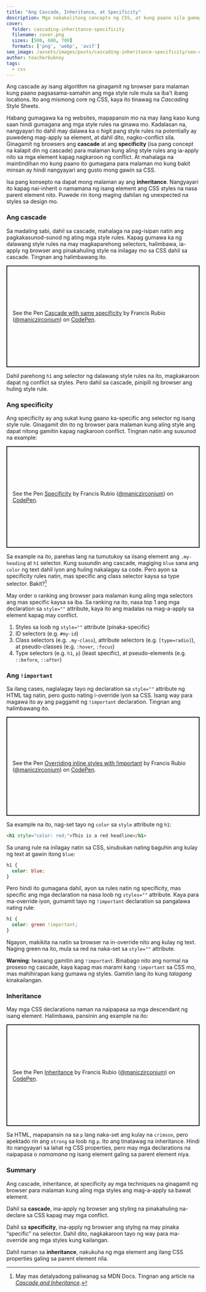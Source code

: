 ```yaml
---
title: "Ang Cascade, Inheritance, at Specificity"
description: Mga nakakalitong concepts ng CSS, at kung paano sila gumagana.
cover:
  folder: cascading-inheritance-specificity
  filename: cover.png
  sizes: [500, 600, 700]
  formats: ['png', 'webp', 'avif']
seo_image: /assets/images/posts/cascading-inheritance-specificity/seo-cover.png
author: teacherbuknoy
tags:
  - css
---
```

Ang cascade ay isang algorithm na ginagamit ng browser para malaman kung paano pagsasama-samahin ang mga style rule mula sa iba't ibang locations. Ito ang mismong core ng CSS, kaya ito tinawag na *Cascading* Style Sheets.

Habang gumagawa ka ng websites, mapapansin mo na may ilang kaso kung saan hindi gumagana ang mga style rules na ginawa mo. Kadalasan na, nangyayari ito dahil may dalawa ka o higit pang style rules na potentially ay puwedeng mag-apply sa element, at dahil dito, nagko-conflict sila. Ginagamit ng browsers ang <b>cascade</b> at ang <b>specificity</b> (isa pang concept na kalapit din ng cascade) para malaman kung aling style rules ang ia-apply nito sa mga element kapag nagkaroon ng conflict. At mahalaga na maintindihan mo kung paano ito gumagana para malaman mo kung bakit minsan ay hindi nangyayari ang gusto mong gawin sa CSS.

Isa pang konsepto na dapat mong malaman ay ang <b>inheritance</b>. Nangyayari ito kapag nai-inherit o namamana ng isang element ang CSS styles na nasa parent element nito. Puwede rin itong maging dahilan ng unexpected na styles sa design mo.

### Ang cascade

Sa madaling sabi, dahil sa cascade, mahalaga na pag-isipan natin ang pagkakasunod-sunod ng ating mga style rules. Kapag gumawa ka ng dalawang style rules na may magkaparehong selectors, halimbawa, ia-apply ng browser ang pinakahuling style na inilagay mo sa CSS dahil sa cascade. Tingnan ang halimbawang ito.

<p class="codepen" data-height="265" data-theme-id="light" data-default-tab="css,result" data-user="maniczirconium" data-slug-hash="bGpOeZy" style="height: 265px; box-sizing: border-box; display: flex; align-items: center; justify-content: center; border: 2px solid; margin: 1em 0; padding: 1em;" data-pen-title="Cascade with same specificity">
  <span>See the Pen <a href="https://codepen.io/maniczirconium/pen/bGpOeZy">
  Cascade with same specificity</a> by Francis Rubio (<a href="https://codepen.io/maniczirconium">@maniczirconium</a>)
  on <a href="https://codepen.io">CodePen</a>.</span>
</p>
<script async src="https://static.codepen.io/assets/embed/ei.js"></script>

Dahil parehong `h1` ang selector ng dalawang style rules na ito, magkakaroon dapat ng conflict sa styles. Pero dahil sa cascade, pinipili ng browser ang huling style rule.

### Ang specificity
Ang specificity ay ang sukat kung gaano ka-specific ang selector ng isang style rule. Ginagamit din ito ng browser para malaman kung aling style ang dapat nitong gamitin kapag nagkaroon conflict. Tingnan natin ang susunod na example:

<p class="codepen" data-height="265" data-theme-id="light" data-default-tab="css,result" data-user="maniczirconium" data-slug-hash="dyMwpbe" style="height: 265px; box-sizing: border-box; display: flex; align-items: center; justify-content: center; border: 2px solid; margin: 1em 0; padding: 1em;" data-pen-title="Specificity">
  <span>See the Pen <a href="https://codepen.io/maniczirconium/pen/dyMwpbe">
  Specificity</a> by Francis Rubio (<a href="https://codepen.io/maniczirconium">@maniczirconium</a>)
  on <a href="https://codepen.io">CodePen</a>.</span>
</p>

Sa example na ito, parehas lang na tumutukoy sa iisang element ang `.my-heading` at `h1` selector. Kung susundin ang cascade, magiging `blue` sana ang `color` ng text dahil iyon ang huling nakalagay sa code. Pero ayon sa specificity rules natin, mas specific ang class selector kaysa sa type selector. Bakit?[^1]

[^1]: May mas detalyadong paliwanag sa MDN Docs. Tingnan ang article na <a href="https://developer.mozilla.org/en-US/docs/Learn/CSS/Building_blocks/Cascade_and_inheritance" hreflang="en-US"><cite lang="en-US">Cascade and Inheritance</cite></a>.

May order o ranking ang browser para malaman kung aling mga selectors ang mas specific kaysa sa iba. Sa ranking na ito, nasa top 1 ang mga declaration sa `style=""` attribute, kaya ito ang madalas na mag-a-apply sa element kapag may conflict.

1. Styles sa loob ng `style=""` attribute (pinaka-specific)
2. ID selectors (e.g. `#my-id`)
3. Class selectors (e.g. `.my-class`), attribute selectors (e.g. `[type=radio]`), at pseudo-classes (e.g. `:hover`, `:focus`)
4. Type selectors (e.g. `h1`, `p`) (least specific), at pseudo-elements (e.g. `::before`, `::after`)

### Ang `!important`
Sa ilang cases, naglalagay tayo ng declaration sa `style=""` attribute ng HTML tag natin, pero gusto nating i-override iyon sa CSS. Isang way para magawa ito ay ang paggamit ng `!important` declaration. Tingnan ang halimbawang ito.

<p class="codepen" data-height="258" data-theme-id="light" data-default-tab="css,result" data-user="maniczirconium" data-slug-hash="rNePWyK" style="height: 258px; box-sizing: border-box; display: flex; align-items: center; justify-content: center; border: 2px solid; margin: 1em 0; padding: 1em;" data-pen-title="Overriding inline styles with !important">
  <span>See the Pen <a href="https://codepen.io/maniczirconium/pen/rNePWyK">
  Overriding inline styles with !important</a> by Francis Rubio (<a href="https://codepen.io/maniczirconium">@maniczirconium</a>)
  on <a href="https://codepen.io">CodePen</a>.</span>
</p>

Sa example na ito, nag-set tayo ng `color` sa `style` attribute ng `h1`:

```html
<h1 style="color: red;">This is a red headline</h1>
```

Sa unang rule na inilagay natin sa CSS, sinubukan nating baguhin ang kulay ng text at gawin itong `blue`:

```css
h1 {
  color: blue;
}
```

Pero hindi ito gumagana dahil, ayon sa rules natin ng specificity, mas specific ang mga declaration na nasa loob ng `styles=""` attribute. Kaya para ma-override iyon, gumamit tayo ng `!important` declaration sa pangalawa nating rule:

```css
h1 {
  color: green !important;
}
```

Ngayon, makikita na natin sa browser na in-override nito ang kulay ng text. Naging green na ito, mula sa red na naka-set sa `style=""` attribute.

<div class="callout warning">
  <p><strong>Warning</strong>: Iwasang gamitin ang <code>!important</code>. Binabago nito ang normal na proseso ng cascade, kaya kapag mas marami kang <code>!important</code> sa CSS mo, mas mahihirapan kang gumawa ng styles. Gamitin lang ito kung <em>talagang</em> kinakailangan.</p>
</div>

### Inheritance
May mga CSS declarations naman na naipapasa sa mga descendant ng isang element. Halimbawa, pansinin ang example na ito:
<p class="codepen" data-height="265" data-theme-id="light" data-default-tab="html,result" data-user="maniczirconium" data-slug-hash="poyYqPM" style="height: 265px; box-sizing: border-box; display: flex; align-items: center; justify-content: center; border: 2px solid; margin: 1em 0; padding: 1em;" data-pen-title="Inheritance">
  <span>See the Pen <a href="https://codepen.io/maniczirconium/pen/poyYqPM">
  Inheritance</a> by Francis Rubio (<a href="https://codepen.io/maniczirconium">@maniczirconium</a>)
  on <a href="https://codepen.io">CodePen</a>.</span>
</p>

Sa HTML, mapapansin na sa `p` lang naka-set ang kulay na `crimson`, pero apektado rin ang `strong` sa loob ng `p`. Ito ang tinatawag na inheritance. Hindi ito nangyayari sa lahat ng CSS properties, pero may mga declarations na naipapasa o <i>namamana</i> ng isang element galing sa parent element niya.

### Summary
Ang cascade, inheritance, at specificity ay mga techniques na ginagamit ng browser para malaman kung aling mga styles ang mag-a-apply sa bawat element.

Dahil sa <b>cascade</b>, ina-apply ng browser ang styling na pinakahuling na-declare sa CSS kapag may mga conflict.

Dahil sa <b>specificity</b>, ina-apply ng browser ang stylng na may pinaka <q>specific</q> na selector. Dahil dito, nagkakaroon tayo ng way para ma-override ang mga styles kung kailangan.

Dahil naman sa <b>inheritance</b>, nakukuha ng mga element ang ilang CSS properties galing sa parent element nila.
